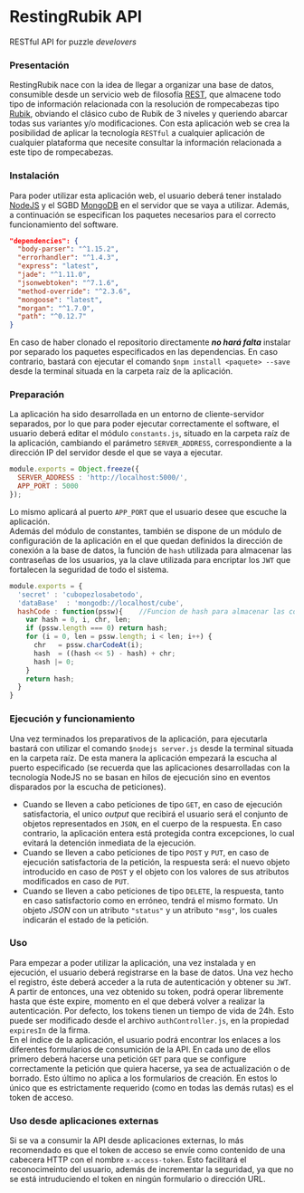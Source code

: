 # RestingRubik API
RESTful API for puzzle _develovers_
### Presentación
RestingRubik nace con la idea de llegar a organizar una base de datos, consumible desde un servicio web de filosofía [REST](http://bit.ly/1lDZsaI), que almacene todo tipo de información relacionada con la resolución de rompecabezas tipo [Rubik](http://bit.ly/1QQb8Mo), obviando el clásico cubo de Rubik de 3 niveles y queriendo abarcar todas sus variantes y/o modificaciones.
Con esta aplicación web se crea la posibilidad de aplicar la tecnología `RESTful` a cualquier aplicación de cualquier plataforma que necesite consultar la información relacionada a este tipo de rompecabezas.
### Instalación
Para poder utilizar esta aplicación web, el usuario deberá tener instalado [NodeJS](http://bit.ly/1LjG5AH) y el SGBD [MongoDB](http://bit.ly/1NL0pyD) en el servidor que se vaya a utilizar. Además, a continuación se especifican los paquetes necesarios para el correcto funcionamiento del software.
```json
"dependencies": {
  "body-parser": "^1.15.2",
  "errorhandler": "^1.4.3",
  "express": "latest",
  "jade": "^1.11.0",
  "jsonwebtoken": "^7.1.6",
  "method-override": "^2.3.6",
  "mongoose": "latest",
  "morgan": "^1.7.0",
  "path": "^0.12.7"
}
```
En caso de haber clonado el repositorio directamente **_no hará falta_** instalar por separado los paquetes especificados en las dependencias. En caso contrario, bastará con ejecutar el comando `$npm install <paquete> --save` desde la terminal situada en la carpeta raíz de la aplicación.

### Preparación
La aplicación ha sido desarrollada en un entorno de cliente-servidor separados, por lo que para poder ejecutar correctamente el software, el usuario deberá editar el módulo `constants.js`, situado en la carpeta raíz de la aplicación, cambiando el parámetro `SERVER_ADDRESS`, correspondiente a la dirección IP del servidor desde el que se vaya a ejecutar.
```javascript
module.exports = Object.freeze({
  SERVER_ADDRESS : 'http://localhost:5000/',
  APP_PORT : 5000
});
```
Lo mismo aplicará al puerto `APP_PORT` que el usuario desee que escuche la aplicación. <br>
Además del módulo de constantes, también se dispone de un módulo de configuración de la aplicación en el que quedan definidos la dirección de conexión a la base de datos, la función de `hash` utilizada para almacenar las contraseñas de los usuarios, ya la clave utilizada para encriptar los `JWT` que fortalecen la seguridad de todo el sistema.
```javascript
module.exports = {
  'secret' : 'cubopezlosabetodo',
  'dataBase'  : 'mongodb://localhost/cube',
  hashCode : function(pssw){    //Funcion de hash para almacenar las contraseñas de los usuarios
    var hash = 0, i, chr, len;
    if (pssw.length === 0) return hash;
    for (i = 0, len = pssw.length; i < len; i++) {
      chr   = pssw.charCodeAt(i);
      hash  = ((hash << 5) - hash) + chr;
      hash |= 0;
    }
    return hash;
  }
}

```

### Ejecución y funcionamiento
Una vez terminados los preparativos de la aplicación, para ejecutarla bastará con utilizar el comando `$nodejs server.js` desde la terminal situada en la carpeta raíz. De esta manera la aplicación empezará la escucha al puerto especificado (se recuerda que las aplicaciones desarrolladas con la tecnología NodeJS no se basan en hilos de ejecución sino en eventos disparados por la escucha de peticiones).

- Cuando se lleven a cabo peticiones de tipo `GET`, en caso de ejecución satisfactoria, el unico _output_ que recibirá el usuario será el conjunto de objetos representados en `JSON`, en el cuerpo de la respuesta. En caso contrario, la aplicación entera está protegida contra excepciones, lo cual evitará la detención inmediata de la ejecución.
- Cuando se lleven a cabo peticiones de tipo `POST` y `PUT`, en caso de ejecución satisfactoria de la petición, la respuesta será: el nuevo objeto introducido en caso de `POST` y el objeto con los valores de sus atributos modificados en caso de `PUT`.
- Cuando se lleven a cabo peticiones de tipo `DELETE`, la respuesta, tanto en caso satisfactorio como en erróneo, tendrá el mismo formato. Un objeto _JSON_ con un atributo `"status"` y un atributo `"msg"`, los cuales indicarán el estado de la petición.

### Uso
Para empezar a poder utilizar la aplicación, una vez instalada y en ejecución, el usuario deberá registrarse en la base de datos. Una vez hecho el registro, éste deberá acceder a la ruta de autenticación y obtener su `JWT`. A partir de entonces, una vez obtenido su token, podrá operar libremente hasta que éste expire, momento en el que deberá volver a realizar la autenticación. Por defecto, los tokens tienen un tiempo de vida de 24h. Esto puede ser modificado desde el archivo `authController.js`, en la propiedad `expiresIn` de la firma. <br>
En el índice de la aplicación, el usuario podrá encontrar los enlaces a los diferentes formularios de consumición de la API. En cada uno de ellos primero deberá hacerse una petición `GET` para que se configure correctamente la petición que quiera hacerse, ya sea de actualización o de borrado. Esto último no aplica a los formularios de creación. En estos lo único que es estrictamente requerido (como en todas las demás rutas) es el token de acceso. <br>
### Uso desde aplicaciones externas
Si se va a consumir la API desde aplicaciones externas, lo más recomendado es que el token de acceso se envíe como contenido de una cabecera HTTP con el nombre `x-access-token`. Esto facilitará el reconocimeinto del usuario, además de incrementar la seguridad, ya que no se está intruduciendo el token en ningún formulario o dirección URL.
